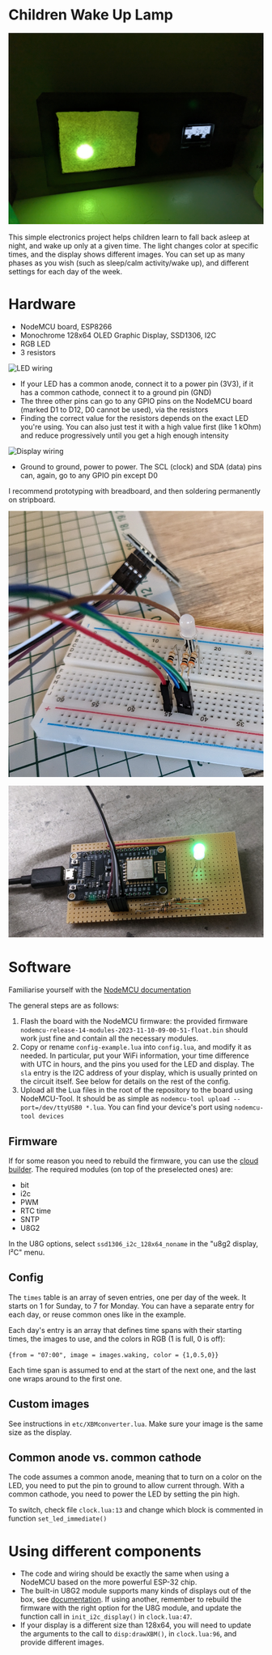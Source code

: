 Children Wake Up Lamp
=====================

![Night light](img/finished-lamp.jpg)

This simple electronics project helps children learn to fall back asleep at night, and wake up only at a given time. The light changes color at specific times, and the display shows different images. You can set up as many phases as you wish (such as sleep/calm activity/wake up), and different settings for each day of the week.

# Hardware

- NodeMCU board, ESP8266
- Monochrome 128x64 OLED Graphic Display, SSD1306, I2C
- RGB LED
- 3 resistors

![LED wiring](https://newbiely.com/images/tutorial/esp8266-rgb-led-wiring-diagram.jpg)

- If your LED has a common anode, connect it to a power pin (3V3), if it has a common cathode, connect it to a ground pin (GND)
- The three other pins can go to any GPIO pins on the NodeMCU board (marked D1 to D12, D0 cannot be used), via the resistors
- Finding the correct value for the resistors depends on the exact LED you're using. You can also just test it with a high value first (like 1 kOhm) and reduce progressively until you get a high enough intensity

![Display wiring](https://i0.wp.com/randomnerdtutorials.com/wp-content/uploads/2019/05/ESP8266_oled_display_wiring.png?w=828&quality=100&strip=all&ssl=1)

- Ground to ground, power to power. The SCL (clock) and SDA (data) pins can, again, go to any GPIO pin except D0

I recommend prototyping with breadboard, and then soldering permanently on stripboard.

![Breadboard](img/breadboard.jpg)

![Stripboard](img/stripboard.jpg)

# Software

Familiarise yourself with the [NodeMCU documentation](https://nodemcu.readthedocs.io/en/release/getting-started/)

The general steps are as follows:

1. Flash the board with the NodeMCU firmware: the provided firmware `nodemcu-release-14-modules-2023-11-10-09-00-51-float.bin` should work just fine and contain all the necessary modules.
2. Copy or rename `config-example.lua` into `config.lua`, and modify it as needed. In particular, put your WiFi information, your time difference with UTC in hours, and the pins you used for the LED and display. The `sla` entry is the I2C address of your display, which is usually printed on the circuit itself. See below for details on the rest of the config.
3. Upload all the Lua files in the root of the repository to the board using NodeMCU-Tool. It should be as simple as `nodemcu-tool upload --port=/dev/ttyUSB0 *.lua`. You can find your device's port using `nodemcu-tool devices`

## Firmware

If for some reason you need to rebuild the firmware, you can use the [cloud builder](https://nodemcu-build.com/). The required modules (on top of the preselected ones) are:

- bit
- i2c
- PWM
- RTC time
- SNTP
- U8G2

In the U8G options, select `ssd1306_i2c_128x64_noname` in the "u8g2 display, I²C" menu.

## Config

The `times` table is an array of seven entries, one per day of the week. It starts on 1 for Sunday, to 7 for Monday. You can have a separate entry for each day, or reuse common ones like in the example.

Each day's entry is an array that defines time spans with their starting times, the images to use, and the colors in RGB (1 is full, 0 is off):

`{from = "07:00", image = images.waking, color = {1,0.5,0}}`

Each time span is assumed to end at the start of the next one, and the last one wraps around to the first one.

## Custom images

See instructions in `etc/XBMconverter.lua`. Make sure your image is the same size as the display.

## Common anode vs. common cathode

The code assumes a common anode, meaning that to turn on a color on the LED, you need to put the pin to ground to allow current through. With a common cathode, you need to power the LED by setting the pin high.

To switch, check file `clock.lua:13` and change which block is commented in function `set_led_immediate()`

# Using different components

- The code and wiring should be exactly the same when using a NodeMCU based on the more powerful ESP-32 chip.
- The built-in U8G2 module supports many kinds of displays out of the box, see [documentation](https://nodemcu.readthedocs.io/en/release/modules/u8g2/). If using another, remember to rebuild the firmware with the right option for the U8G module, and update the function call in `init_i2c_display()` in `clock.lua:47`.
- If your display is a different size than 128x64, you will need to update the arguments to the call to `disp:drawXBM()`, in `clock.lua:96`, and provide different images.
